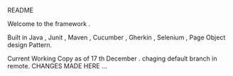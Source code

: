 README

Welcome to the framework .

Built in Java , Junit , Maven , Cucumber , Gherkin , Selenium , Page Object design Pattern.

Current Working Copy as of 17 th December . chaging default branch in remote. CHANGES MADE HERE ...


